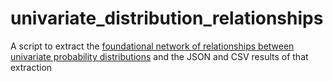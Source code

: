 # univariate_distribution_relationships
A script to extract the [foundational network of relationships between univariate probability distributions](http://www.math.wm.edu/~leemis/chart/UDR/UDR.html) and the JSON and CSV results of that extraction
